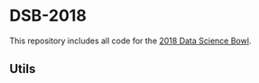 # DSB-2018

This repository includes all code for the [2018 Data Science Bowl](https://www.kaggle.com/c/data-science-bowl-2018).

## Utils
